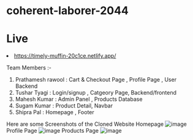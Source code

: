# coherent-laborer-2044

<h1>Live</h1>
 <li><a href="https://timely-muffin-20c1ce.netlify.app/">https://timely-muffin-20c1ce.netlify.app/</a></l1>


Team Members :-
1. Prathamesh rawool : Cart & Checkout Page , Profile Page , User Backend 
2. Tushar Tyagi : Login/signup , Catgeory Page, Backend/frontend
3. Mahesh Kumar : Admin Panel , Products Database
4. Sugam Kumar : Product Detail, Navbar
5. Shipra Pal : Homepage , Footer 



Here are some Screenshots of the Cloned Website
Homepage
![image](https://user-images.githubusercontent.com/50316091/201520851-e95299a0-c828-4bd2-9001-51e69ebdd9ee.png)
Profile Page
![image](https://user-images.githubusercontent.com/50316091/201757785-81f40877-6e56-492e-8a13-59d62f8e6c58.png)
Products Page
![image](https://user-images.githubusercontent.com/50316091/201758115-aba4f0f1-3674-42c2-ba96-acbb217656fc.png)

